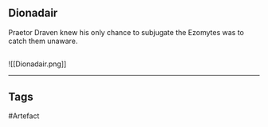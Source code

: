 ## Dionadair
Praetor Draven knew his only chance to subjugate
the Ezomytes was to catch them unaware.
## 
![[Dionadair.png]]

---
## Tags
#Artefact